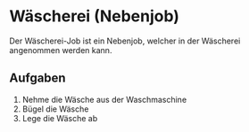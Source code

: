 # Wäscherei (Nebenjob)
Der Wäscherei-Job ist ein Nebenjob, welcher in der Wäscherei angenommen werden kann.

## Aufgaben
1. Nehme die Wäsche aus der Waschmaschine
2. Bügel die Wäsche
3. Lege die Wäsche ab